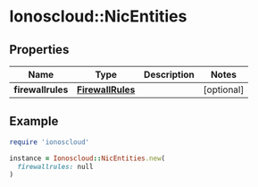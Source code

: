 # Ionoscloud::NicEntities

## Properties

| Name | Type | Description | Notes |
| ---- | ---- | ----------- | ----- |
| **firewallrules** | [**FirewallRules**](FirewallRules.md) |  | [optional] |

## Example

```ruby
require 'ionoscloud'

instance = Ionoscloud::NicEntities.new(
  firewallrules: null
)
```


